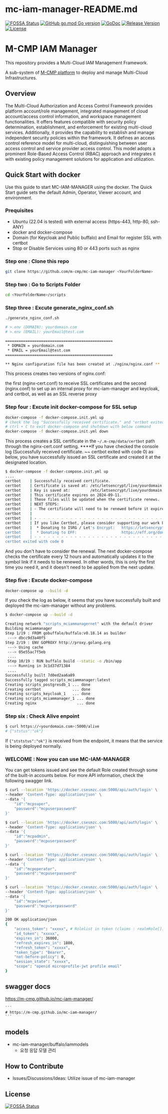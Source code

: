 # mc-iam-manager-README.md
[![FOSSA Status](https://app.fossa.com/api/projects/git%2Bgithub.com%2Fm-cmp%2Fmc-iam-manager.svg?type=shield)](https://app.fossa.com/projects/git%2Bgithub.com%2Fm-cmp%2Fmc-iam-manager?ref=badge_shield)
[![GitHub go.mod Go version](https://img.shields.io/github/go-mod/go-version/m-cmp/mc-iam-manager?label=go.mod)](https://github.com/m-cmp/mc-iam-manager/blob/master/go.mod)
[![GoDoc](https://godoc.org/github.com/m-cmp/mc-iam-manager?status.svg)](https://pkg.go.dev/github.com/m-cmp/mc-iam-manager@master)
[![Release Version](https://img.shields.io/github/v/release/m-cmp/mc-iam-manager)](https://github.com/m-cmp/mc-iam-manager/releases)
[![License](https://img.shields.io/badge/License-Apache%202.0-blue.svg)](https://github.com/m-cmp/mc-iam-manager/blob/master/LICENSE)

# M-CMP IAM Manager

This repository provides a Multi-Cloud IAM Management Framework.

A sub-system of [M-CMP platform](https://github.com/m-cmp/docs/tree/main) to deploy and manage Multi-Cloud Infrastructures.

## Overview

The Multi-Cloud Authorization and Access Control Framework provides platform account/role management, integrated management of cloud account/access control information, and workspace management functionalities. It offers features compatible with security policy determination, establishment, and enforcement for existing multi-cloud services. Additionally, it provides the capability to establish and manage independent security policies within the framework.
It defines an access control reference model for multi-cloud, distinguishing between user access control and service provider access control. This model adopts a prominent Role-Based Access Control (RBAC) approach and integrates it with existing policy management solutions for application and utilization.

## Quick Start with docker

Use this guide to start MC-IAM-MANAGER using the docker. The Quick Start guide sets the default Admin, Operator, Viewer account, and environment.

### Prequisites

- Ubuntu (22.04 is tested) with external access (https-443, http-80, ssh-ANY)
- docker and docker-compose
- Domain (for Keycloak and Public buffalo) and Email for register SSL with certbot
- Stop or Disable Services using 80 or 443 ports such as nginx

### Step one : Clone this repo

```bash
git clone https://github.com/m-cmp/mc-iam-manager <YourFolderName>
```

### Step two : Go to Scripts Folder

```bash
cd <YourFolderName>/scripts
```

### Step three : Excute generate_nginx_conf.sh

```bash
./generate_nginx_conf.sh

# >.env (DOMAIN): yourdomain.com
# >.env (EMAIL): yourEmail@test.com

================================================
 * DOMAIN = yourdomain.com
 * EMAIL = yourEmail@test.com
================================================

** Nginx configuration file has been created at ./nginx/nginx.conf **
```

This process creates two versions of nginx.conf:

the first (nginx-cert.conf) to receive SSL certificates and the second (nginx.conf) to set up an internal proxy for mc-iam-manager and keycloak, and certbot, as well as an SSL reverse proxy

### Step four : Excute init docker-compose for SSL setup

```bash
docker-compose -f docker-compose.init.yml up
# check the log "Successfully received certificate." and "ertbot exited with code 0"
# ctrl + C to exit docker-compose and shutdown with below command
docker-compose -f docker-compose.init.yml down
```

This process creates a SSL certificate in the `~/.m-cmp/data/certbot` path through the nginx-cert.conf setting.  ****If you have checked the console log (Successfully received certificate. ~~ certbot exited with code 0) as below, you have successfully issued an SSL certificate and created it at the designated location.

```bash
$ docker-compose -f docker-compose.init.yml up
....
certbot    | Successfully received certificate.
certbot    | Certificate is saved at: /etc/letsencrypt/live/yourdomain.com/fullchain.pem
certbot    | Key is saved at:         /etc/letsencrypt/live/yourdomain.com/privkey.pem
certbot    | This certificate expires on 2024-09-11.
certbot    | These files will be updated when the certificate renews.
certbot    | NEXT STEPS:
certbot    | - The certificate will need to be renewed before it expires. Certbot can automatically renew the certificate in the background, but you may need to take steps to enable that functionality. See https://certbot.org/renewal-setup for instructions.
certbot    | 
certbot    | - - - - - - - - - - - - - - - - - - - - - - - - - - - - - - - - - - - - - - - -
certbot    | If you like Certbot, please consider supporting our work by:
certbot    |  * Donating to ISRG / Let's Encrypt:   https://letsencrypt.org/donate
certbot    |  * Donating to EFF:                    https://eff.org/donate-le
certbot    | - - - - - - - - - - - - - - - - - - - - - - - - - - - - - - - - - - - - - - - -
certbot exited with code 0
```

And you don't have to consider the renewal. The next docker-compose checks the certificate every 12 hours and automatically updates it to the symbol link if it needs to be renewed. In other words, this is only the first time you need it, and it doesn't need to be applied from the next update.

### Step five : Excute docker-compose

```bash
docker-compose up --build -d
```

If you check the log as below, it seems that you have successfully built and deployed the mc-iam-manager without any problems.

```bash
$ docker-compose up --build -d

Creating network "scripts_mciammanagernet" with the default driver
Building mciammanager
Step 1/19 : FROM gobuffalo/buffalo:v0.18.14 as builder
 ---> dbcc9d3a40f5
Step 2/19 : ENV GOPROXY http://proxy.golang.org
 ---> Using cache
 ---> 05e55ac7f5eb
 ....
 Step 10/19 : RUN buffalo build --static -o /bin/app
 ---> Running in 3c1d37d71384
 ....
Successfully built 7d0ed2aa6a89
Successfully tagged scripts_mciammanager:latest
Creating scripts_postgresdb_1 ... done
Creating certbot              ... done
Creating scripts_keycloak_1   ... done
Creating scripts_mciammanager_1 ... done
Creating nginx                  ... done
```

### Step six : Check Alive enpoint

```bash
$ curl https://<yourdomain.com>:5000/alive
# {"ststus":"ok"}
```

If `{"stststus":"ok"}` is received from the endpoint, it means that the service is being deployed normally.

### WELCOME : Now you can use MC-IAM-MANAGER

You can get tokens issued and see the default Role created through some of the built-in accounts below. For more API information, check the following swagger link.

```bash
$ curl --location 'https://docker.csesmzc.com:5000/api/auth/login' \
--header 'Content-Type: application/json' \
--data '{
    "id":"mcpsuper",
    "password":"mcpuserpassword"
}'

$ curl --location 'https://docker.csesmzc.com:5000/api/auth/login' \
--header 'Content-Type: application/json' \
--data '{
    "id":"mcpadmin",
    "password":"mcpuserpassword"
}'

$ curl --location 'https://docker.csesmzc.com:5000/api/auth/login' \
--header 'Content-Type: application/json' \
--data '{
    "id":"mcpoperator",
    "password":"mcpuserpassword"
}'

$ curl --location 'https://docker.csesmzc.com:5000/api/auth/login' \
--header 'Content-Type: application/json' \
--data '{
    "id":"mcpviewer",
    "password":"mcpuserpassword"
}'

200 OK application/json
{
    "access_token": "xxxxx", # Rolelist in token (claims : realmRole[])
    "id_token": "xxxxx",
    "expires_in": 36000,
    "refresh_expires_in": 1800,
    "refresh_token": "xxxxx",
    "token_type": "Bearer",
    "not-before-policy": 0,
    "session_state": "xxxxx",
    "scope": "openid microprofile-jwt profile email"
}
```



## swagger docs
https://m-cmp.github.io/mc-iam-manager/

    ```
    # https://m-cmp.github.io/mc-iam-manager/
    ```

## models
- mc-iam-manager/buffalo/iammodels
  - 요청 응답 모델 관리

## How to Contribute
- Issues/Discussions/Ideas: Utilize issue of mc-iam-manager


## License
[![FOSSA Status](https://app.fossa.com/api/projects/git%2Bgithub.com%2Fm-cmp%2Fmc-iam-manager.svg?type=large)](https://app.fossa.com/projects/git%2Bgithub.com%2Fm-cmp%2Fmc-iam-manager?ref=badge_large)


